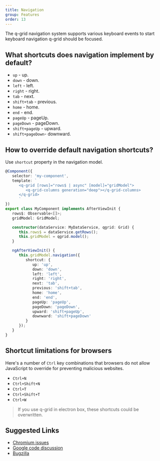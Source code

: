 ```yaml
---
title: Navigation
group: Features
order: 13
---
```


The q-grid navigation system supports various keyboard events to start keyboard navigation q-grid should be focused.

## What shortcuts does navigation implement by default?

* `up` - up.
* `down` - down.
* `left` - left.
* `right` - right.
* `tab` - next.
* `shift+tab` - previous.
* `home` - home.
* `end` - end.
* `pageUp` - pageUp.
* `pageDown` - pageDown.
* `shift+pageUp` - upward.
* `shift+pageDown`- downward.

## How to override default navigation shortcuts?

Use `shortcut` property in the navigation model.

```typescript
@Component({
   selector: 'my-component',
   template: `
      <q-grid [rows]="rows$ | async" [model]="gridModel">
         <q-grid-columns generation="deep"></q-grid-columns>
      </q-grid>
      `
})
export class MyComponent implements AfterViewInit {
   rows$: Observable<[]>;
   gridModel: GridModel;

   constructor(dataService: MyDataService, qgrid: Grid) {
      this.rows$ = dataService.getRows();
      this.gridModel = qgrid.model();
   }

   ngAfterViewInit() {
      this.gridModel.navigation({
         shortcut: {
            up: 'up',
            down: 'down',
            left: 'left',
            right: 'right',
            next: 'tab',
            previous: 'shift+tab',
            home: 'home',
            end: 'end',
            pageUp: 'pageUp',
            pageDown: 'pageDown',
            upward: 'shift+pageUp',
            downward: 'shift+pageDown'
         }
      });
   }
}
```

## Shortcut limitations for browsers

Here's a number of `Ctrl` key combinations that browsers do not allow JavaScript to override for preventing malicious websites.

* `Ctrl+N`
* `Ctrl+Shift+N`
* `Ctrl+T`
* `Ctrl+Shift+T`
* `Ctrl+W`
  
> If you use q-grid in electron box, these shortcuts could be overwritten.

## Suggested Links

* [Chromium issues](https://bugs.chromium.org/p/chromium/issues/detail?id=33056) 
* [Google code discussion](https://groups.google.com/a/chromium.org/forum/?fromgroups=#!topic/chromium-bugs/Ntc1byZXHfU)
* [Bugzilla](https://bugzilla.mozilla.org/show_bug.cgi?id=1291706)
